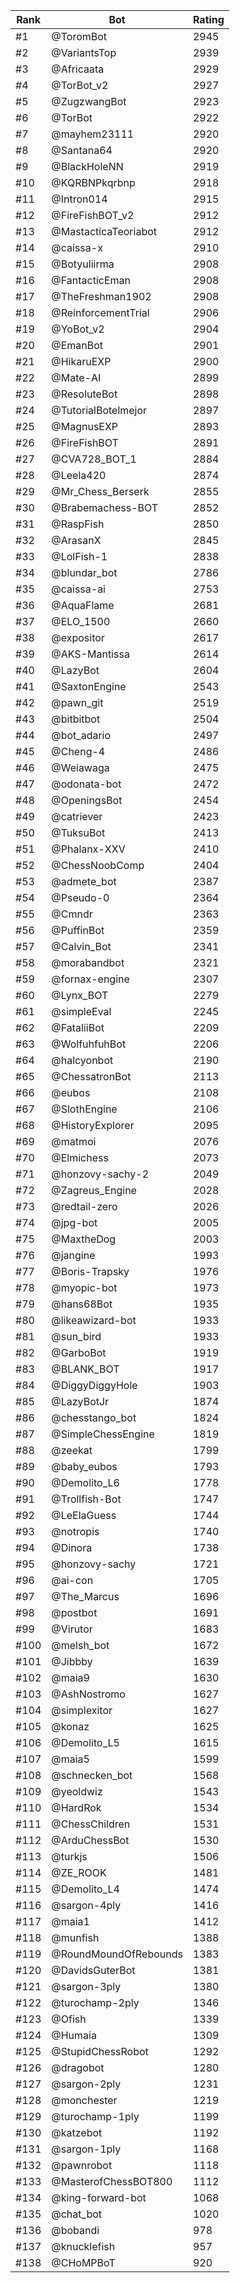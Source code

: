 Rank|Bot|Rating
---|---|---
#1|@ToromBot|2945
#2|@VariantsTop|2939
#3|@Africaata|2929
#4|@TorBot_v2|2927
#5|@ZugzwangBot|2923
#6|@TorBot|2922
#7|@mayhem23111|2920
#8|@Santana64|2920
#9|@BlackHoleNN|2919
#10|@KQRBNPkqrbnp|2918
#11|@Intron014|2915
#12|@FireFishBOT_v2|2912
#13|@MastacticaTeoriabot|2912
#14|@caissa-x|2910
#15|@Botyuliirma|2908
#16|@FantacticEman|2908
#17|@TheFreshman1902|2908
#18|@ReinforcementTrial|2906
#19|@YoBot_v2|2904
#20|@EmanBot|2901
#21|@HikaruEXP|2900
#22|@Mate-AI|2899
#23|@ResoluteBot|2898
#24|@TutorialBotelmejor|2897
#25|@MagnusEXP|2893
#26|@FireFishBOT|2891
#27|@CVA728_BOT_1|2884
#28|@Leela420|2874
#29|@Mr_Chess_Berserk|2855
#30|@Brabemachess-BOT|2852
#31|@RaspFish|2850
#32|@ArasanX|2845
#33|@LolFish-1|2838
#34|@blundar_bot|2786
#35|@caissa-ai|2753
#36|@AquaFlame|2681
#37|@ELO_1500|2660
#38|@expositor|2617
#39|@AKS-Mantissa|2614
#40|@LazyBot|2604
#41|@SaxtonEngine|2543
#42|@pawn_git|2519
#43|@bitbitbot|2504
#44|@bot_adario|2497
#45|@Cheng-4|2486
#46|@Weiawaga|2475
#47|@odonata-bot|2472
#48|@OpeningsBot|2454
#49|@catriever|2423
#50|@TuksuBot|2413
#51|@Phalanx-XXV|2410
#52|@ChessNoobComp|2404
#53|@admete_bot|2387
#54|@Pseudo-0|2364
#55|@Cmndr|2363
#56|@PuffinBot|2359
#57|@Calvin_Bot|2341
#58|@morabandbot|2321
#59|@fornax-engine|2307
#60|@Lynx_BOT|2279
#61|@simpleEval|2245
#62|@FataliiBot|2209
#63|@WolfuhfuhBot|2206
#64|@halcyonbot|2190
#65|@ChessatronBot|2113
#66|@eubos|2108
#67|@SlothEngine|2106
#68|@HistoryExplorer|2095
#69|@matmoi|2076
#70|@Elmichess|2073
#71|@honzovy-sachy-2|2049
#72|@Zagreus_Engine|2028
#73|@redtail-zero|2026
#74|@jpg-bot|2005
#75|@MaxtheDog|2003
#76|@jangine|1993
#77|@Boris-Trapsky|1976
#78|@myopic-bot|1973
#79|@hans68Bot|1935
#80|@likeawizard-bot|1933
#81|@sun_bird|1933
#82|@GarboBot|1919
#83|@BLANK_BOT|1917
#84|@DiggyDiggyHole|1903
#85|@LazyBotJr|1874
#86|@chesstango_bot|1824
#87|@SimpleChessEngine|1819
#88|@zeekat|1799
#89|@baby_eubos|1793
#90|@Demolito_L6|1778
#91|@Trollfish-Bot|1747
#92|@LeElaGuess|1744
#93|@notropis|1740
#94|@Dinora|1738
#95|@honzovy-sachy|1721
#96|@ai-con|1705
#97|@The_Marcus|1696
#98|@postbot|1691
#99|@Virutor|1683
#100|@melsh_bot|1672
#101|@Jibbby|1639
#102|@maia9|1630
#103|@AshNostromo|1627
#104|@simplexitor|1627
#105|@konaz|1625
#106|@Demolito_L5|1615
#107|@maia5|1599
#108|@schnecken_bot|1568
#109|@yeoldwiz|1543
#110|@HardRok|1534
#111|@ChessChildren|1531
#112|@ArduChessBot|1530
#113|@turkjs|1506
#114|@ZE_ROOK|1481
#115|@Demolito_L4|1474
#116|@sargon-4ply|1416
#117|@maia1|1412
#118|@munfish|1388
#119|@RoundMoundOfRebounds|1383
#120|@DavidsGuterBot|1381
#121|@sargon-3ply|1380
#122|@turochamp-2ply|1346
#123|@Ofish|1339
#124|@Humaia|1309
#125|@StupidChessRobot|1292
#126|@dragobot|1280
#127|@sargon-2ply|1231
#128|@monchester|1219
#129|@turochamp-1ply|1199
#130|@katzebot|1192
#131|@sargon-1ply|1168
#132|@pawnrobot|1118
#133|@MasterofChessBOT800|1112
#134|@king-forward-bot|1068
#135|@chat_bot|1020
#136|@bobandi|978
#137|@knucklefish|957
#138|@CHoMPBoT|920
